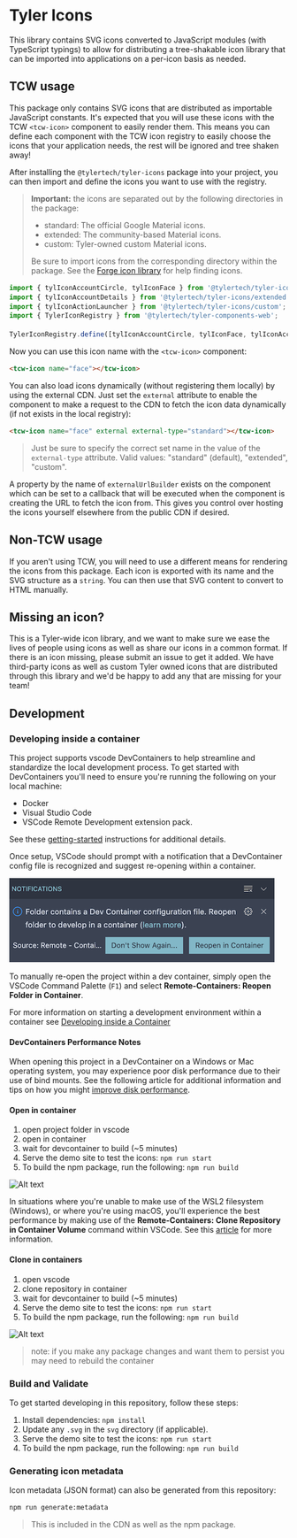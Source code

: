 # Tyler Icons

This library contains SVG icons converted to JavaScript modules (with TypeScript typings) to allow for distributing a tree-shakable
icon library that can be imported into applications on a per-icon basis as needed.

## TCW usage

This package only contains SVG icons that are distributed as importable JavaScript constants. It's expected that you will use these
icons with the TCW `<tcw-icon>` component to easily render them. This means you can define each component with the TCW icon registry
to easily choose the icons that your application needs, the rest will be ignored and tree shaken away!

After installing the `@tylertech/tyler-icons` package into your project, you can then import and define the icons you want to use with
the registry.

> **Important:** the icons are separated out by the following directories in the package:
> * standard: The official Google Material icons.
> * extended: The community-based Material icons.
> * custom: Tyler-owned custom Material icons.
>
> Be sure to import icons from the corresponding directory within the package. See the [Forge icon library](https://forge.tylertech.com/core-components/iconography/library) for help finding icons.

```ts
import { tylIconAccountCircle, tylIconFace } from '@tylertech/tyler-icons/standard';
import { tylIconAccountDetails } from '@tylertech/tyler-icons/extended';
import { tylIconActionLauncher } from '@tylertech/tyler-icons/custom';
import { TylerIconRegistry } from '@tylertech/tyler-components-web';

TylerIconRegistry.define([tylIconAccountCircle, tylIconFace, tylIconAccountDetails, tylIconActionLauncher]);
```

 Now you can use this icon name with the `<tcw-icon>` component:

 ```html
 <tcw-icon name="face"></tcw-icon>
 ```

 You can also load icons dynamically (without registering them locally) by using the external CDN. Just set the `external` attribute to enable the component to make a request to the CDN to fetch the icon data dynamically (if not exists in the local registry):

 ```html
 <tcw-icon name="face" external external-type="standard"></tcw-icon>
 ```
 
 > Just be sure to specify the correct set name in the value of the `external-type` attribute. Valid values: "standard" (default), "extended", "custom".
 
 A property by the name of `externalUrlBuilder` exists on the component which can be set to a callback that will be executed when the component is creating the URL to fetch the icon from. This gives you control over hosting the icons yourself elsewhere from the public CDN if desired.

## Non-TCW usage

If you aren't using TCW, you will need to use a different means for rendering the icons from this package. Each icon is exported with its
name and the SVG structure as a `string`. You can then use that SVG content to convert to HTML manually.

## Missing an icon?

This is a Tyler-wide icon library, and we want to make sure we ease the lives of people using icons as well as share our icons in a common
format. If there is an icon missing, please submit an issue to get it added. We have third-party icons as well as custom Tyler owned icons
that are distributed through this library and we'd be happy to add any that are missing for your team!

## Development

### Developing inside a container

This project supports vscode DevContainers to help streamline and standardize the local development process. To get started with DevContainers you'll need to ensure you're running the following on your local machine:

- Docker
- Visual Studio Code
- VSCode Remote Development extension pack.

See these [getting-started](https://code.visualstudio.com/docs/remote/containers#_installation) instructions for additional details.

Once setup, VSCode should prompt with a notification that a DevContainer config file is recognized and suggest re-opening within a container.

![devcontainer_notification](docs/img/devcontainer_notification.png)

To manually re-open the project within a dev container, simply open the VSCode Command Palette (`F1`) and select **Remote-Containers: Reopen Folder in Container**.

For more information on starting a development environment within a container see [Developing inside a Container](https://code.visualstudio.com/docs/remote/containers)

#### DevContainers Performance Notes

When opening this project in a DevContainer on a Windows or Mac operating system, you may experience poor disk performance due to their use of bind mounts. See the following article for additional information and tips on how you might [improve disk performance](https://code.visualstudio.com/remote/advancedcontainers/improve-performance).

#### Open in container
1. open project folder in vscode
1. open in container
1. wait for devcontainer to build (~5 minutes)
1. Serve the demo site to test the icons: `npm run start`
1. To build the npm package, run the following: `npm run build`

![Alt text](/docs/gifs/open_in_container.gif "open project in container")

In situations where you're unable to make use of the WSL2 filesystem (Windows), or where you're using macOS, you'll experience the best performance by making use of the **Remote-Containers: Clone Repository in Container Volume** command within VSCode. See this [article](https://code.visualstudio.com/remote/advancedcontainers/improve-performance#_use-clone-repository-in-container-volume) for more information.

#### Clone in containers
1. open vscode
1. clone repository in container
1. wait for devcontainer to build (~5 minutes)
1. Serve the demo site to test the icons: `npm run start`
1. To build the npm package, run the following: `npm run build`

![Alt text](/docs/gifs/clone_in_containers.gif "clone repository in container")

> note: if you make any package changes and want them to persist you may need to rebuild the container

### Build and Validate

To get started developing in this repository, follow these steps:

1. Install dependencies: `npm install`
2. Update any `.svg` in the `svg` directory (if applicable).
3. Serve the demo site to test the icons: `npm run start`
4. To build the npm package, run the following: `npm run build`

### Generating icon metadata

Icon metadata (JSON format) can also be generated from this repository:

```bash
npm run generate:metadata
```


> This is included in the CDN as well as the npm package.




